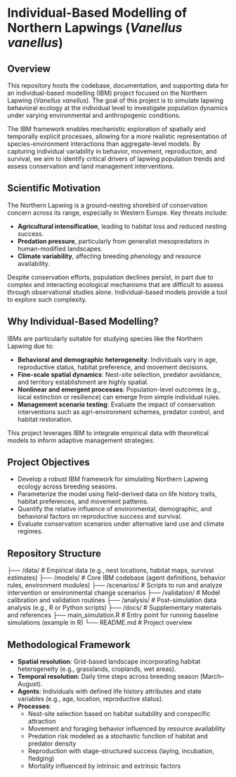 # Individual-Based Modelling of Northern Lapwings (_Vanellus vanellus_)

## Overview

This repository hosts the codebase, documentation, and supporting data for an individual-based modelling (IBM) project focused on the Northern Lapwing (_Vanellus vanellus_). The goal of this project is to simulate lapwing behavioral ecology at the individual level to investigate population dynamics under varying environmental and anthropogenic conditions.

The IBM framework enables mechanistic exploration of spatially and temporally explicit processes, allowing for a more realistic representation of species-environment interactions than aggregate-level models. By capturing individual variability in behavior, movement, reproduction, and survival, we aim to identify critical drivers of lapwing population trends and assess conservation and land management interventions.

## Scientific Motivation

The Northern Lapwing is a ground-nesting shorebird of conservation concern across its range, especially in Western Europe. Key threats include:

- **Agricultural intensification**, leading to habitat loss and reduced nesting success.
- **Predation pressure**, particularly from generalist mesopredators in human-modified landscapes.
- **Climate variability**, affecting breeding phenology and resource availability.

Despite conservation efforts, population declines persist, in part due to complex and interacting ecological mechanisms that are difficult to assess through observational studies alone. Individual-based models provide a tool to explore such complexity.

## Why Individual-Based Modelling?

IBMs are particularly suitable for studying species like the Northern Lapwing due to:

- **Behavioral and demographic heterogeneity**: Individuals vary in age, reproductive status, habitat preference, and movement decisions.
- **Fine-scale spatial dynamics**: Nest-site selection, predator avoidance, and territory establishment are highly spatial.
- **Nonlinear and emergent processes**: Population-level outcomes (e.g., local extinction or resilience) can emerge from simple individual rules.
- **Management scenario testing**: Evaluate the impact of conservation interventions such as agri-environment schemes, predator control, and habitat restoration.

This project leverages IBM to integrate empirical data with theoretical models to inform adaptive management strategies.

## Project Objectives

- Develop a robust IBM framework for simulating Northern Lapwing ecology across breeding seasons.
- Parameterize the model using field-derived data on life history traits, habitat preferences, and movement patterns.
- Quantify the relative influence of environmental, demographic, and behavioral factors on reproductive success and survival.
- Evaluate conservation scenarios under alternative land use and climate regimes.

## Repository Structure

├── /data/ # Empirical data (e.g., nest locations, habitat maps, survival estimates)
├── /models/ # Core IBM codebase (agent definitions, behavior rules, environment modules)
├── /scenarios/ # Scripts to run and analyze intervention or environmental change scenarios
├── /validation/ # Model calibration and validation routines
├── /analysis/ # Post-simulation data analysis (e.g., R or Python scripts)
├── /docs/ # Supplementary materials and references
├── main_simulation.R # Entry point for running baseline simulations (example in R)
└── README.md # Project overview


## Methodological Framework

- **Spatial resolution**: Grid-based landscape incorporating habitat heterogeneity (e.g., grasslands, croplands, wet areas).
- **Temporal resolution**: Daily time steps across breeding season (March–August).
- **Agents**: Individuals with defined life history attributes and state variables (e.g., age, location, reproductive status).
- **Processes**:
  - Nest-site selection based on habitat suitability and conspecific attraction
  - Movement and foraging behavior influenced by resource availability
  - Predation risk modeled as a stochastic function of habitat and predator density
  - Reproduction with stage-structured success (laying, incubation, fledging)
  - Mortality influenced by intrinsic and extrinsic factors
